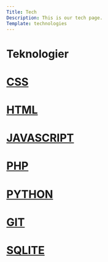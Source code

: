 ```yaml
---
Title: Tech
Description: This is our tech page.
Template: technologies
---
```


Teknologier
==========================

<div class="box1">
    <h1><a href="%base_url%?technology/css">CSS</a></h1>
</div>
<div class="box2">
    <h1><a href="%base_url%?technology/html">HTML</a></h1>
</div>
<div class="box2">
    <h1><a href="%base_url%?technology/javascript">JAVASCRIPT</a></h1>
</div>
<div class="box1">
    <h1><a href="%base_url%?technology/php">PHP</a></h1>
</div>
<div class="box3">
    <h1><a href="%base_url%?technology/python">PYTHON</a></h1>
</div>
<div class="box1">
    <h1><a href="%base_url%?technology/git">GIT</a></h1>
</div>
<div class="box2">
    <h1><a href="%base_url%?technology/sqlite">SQLITE</a></h1>
</div>
